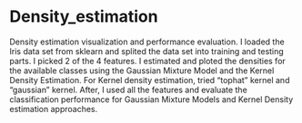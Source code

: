 # Density_estimation
Density estimation visualization and  performance evaluation.
I loaded the Iris data set from sklearn and splited the data set into training and testing parts. I picked 2 of the 4 features. I estimated and ploted the densities for the available classes using the  Gaussian Mixture Model and the  Kernel Density Estimation. For Kernel density estimation, tried “tophat” kernel and “gaussian” kernel. After, I used all the features and evaluate the classification performance for Gaussian Mixture Models and Kernel Density estimation approaches.
